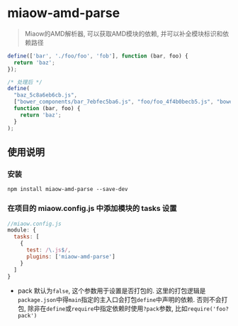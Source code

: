 # miaow-amd-parse

> Miaow的AMD解析器, 可以获取AMD模块的依赖, 并可以补全模块标识和依赖路径

```javascript
define(['bar', './foo/foo', 'fob'], function (bar, foo) {
  return 'baz';
});

/* 处理后 */
define(
  "baz_5c8a6eb6cb.js",
  ["bower_components/bar_7ebfec5ba6.js", "foo/foo_4f4b0becb5.js", "bower_components/fob/index_df40670d34.js"],
  function (bar, foo) {
    return 'baz';
  }
);
```

## 使用说明

### 安装

```
npm install miaow-amd-parse --save-dev
```

### 在项目的 miaow.config.js 中添加模块的 tasks 设置

```javascript
//miaow.config.js
module: {
  tasks: [
    {
      test: /\.js$/,
      plugins: ['miaow-amd-parse']
    }
  ]
}
```

* pack 默认为`false`, 这个参数用于设置是否打包的. 
这里的打包逻辑是`package.json`中得`main`指定的主入口会打包`define`中声明的依赖.
否则不会打包, 除非在`define`或`require`中指定依赖时使用`?pack`参数, 比如`require('foo?pack')`
